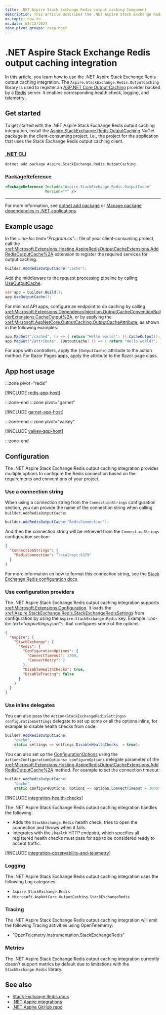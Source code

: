```yaml
---
title: .NET Aspire Stack Exchange Redis output caching Component
description: This article describes the .NET Aspire Stack Exchange Redis output caching integration features and capabilities
ms.topic: how-to
ms.date: 08/12/2024
zone_pivot_groups: resp-host
---
```


# .NET Aspire Stack Exchange Redis output caching integration

In this article, you learn how to use the .NET Aspire Stack Exchange Redis output caching integration. The `Aspire.StackExchange.Redis.OutputCaching` library is used to register an [ASP.NET Core Output Caching](/aspnet/core/performance/caching/output) provider backed by a [Redis](https://redis.io/) server. It enables corresponding health check, logging, and telemetry..

## Get started

To get started with the .NET Aspire Stack Exchange Redis output caching integration, install the [Aspire.StackExchange.Redis.OutputCaching](https://www.nuget.org/packages/Aspire.StackExchange.Redis.OutputCaching) NuGet package in the client-consuming project, i.e., the project for the application that uses the Stack Exchange Redis output caching client.

### [.NET CLI](#tab/dotnet-cli)

```dotnetcli
dotnet add package Aspire.StackExchange.Redis.OutputCaching
```

### [PackageReference](#tab/package-reference)

```xml
<PackageReference Include="Aspire.StackExchange.Redis.OutputCache"
                  Version="*" />
```

---

For more information, see [dotnet add package](/dotnet/core/tools/dotnet-add-package) or [Manage package dependencies in .NET applications](/dotnet/core/tools/dependencies).

## Example usage

In the _:::no-loc text="Program.cs":::_ file of your client-consuming project, call the <xref:Microsoft.Extensions.Hosting.AspireRedisOutputCacheExtensions.AddRedisOutputCache%2A> extension to register the required services for output caching.

```csharp
builder.AddRedisOutputCache("cache");
```

Add the middleware to the request processing pipeline by calling [UseOutputCache](/dotnet/api/microsoft.aspnetcore.builder.outputcacheapplicationbuilderextensions.useoutputcache).

```csharp
var app = builder.Build();
app.UseOutputCache();
```

For minimal API apps, configure an endpoint to do caching by calling <xref:Microsoft.Extensions.DependencyInjection.OutputCacheConventionBuilderExtensions.CacheOutput%2A>, or by applying the <xref:Microsoft.AspNetCore.OutputCaching.OutputCacheAttribute>, as shown in the following examples:

```csharp
app.MapGet("/cached", () => { return "Hello world!"; }).CacheOutput();
app.MapGet("/attribute", [OutputCache] () => { return "Hello world!"; });
```

For apps with controllers, apply the `[OutputCache]` attribute to the action method. For Razor Pages apps, apply the attribute to the Razor page class.

## App host usage

:::zone pivot="redis"

[!INCLUDE [redis-app-host](includes/redis-app-host.md)]

:::zone-end
:::zone pivot="garnet"

[!INCLUDE [garnet-app-host](includes/garnet-app-host.md)]

:::zone-end
:::zone pivot="valkey"

[!INCLUDE [valkey-app-host](includes/valkey-app-host.md)]

:::zone-end

## Configuration

The .NET Aspire Stack Exchange Redis output caching integration provides multiple options to configure the Redis connection based on the requirements and conventions of your project.

### Use a connection string

When using a connection string from the `ConnectionStrings` configuration section, you can provide the name of the connection string when calling `builder.AddRedisOutputCache`:

```csharp
builder.AddRedisOutputCache("RedisConnection");
```

And then the connection string will be retrieved from the `ConnectionStrings` configuration section:

```json
{
  "ConnectionStrings": {
    "RedisConnection": "localhost:6379"
  }
}
```

For more information on how to format this connection string, see the [Stack Exchange Redis configuration docs](https://stackexchange.github.io/StackExchange.Redis/Configuration.html#basic-configuration-strings).

### Use configuration providers

The .NET Aspire Stack Exchange Redis output caching integration supports <xref:Microsoft.Extensions.Configuration>. It loads the <xref:Aspire.StackExchange.Redis.StackExchangeRedisSettings> from configuration by using the `Aspire:StackExchange:Redis` key. Example _:::no-loc text="appsettings.json":::_ that configures some of the options:

```json
{
  "Aspire": {
    "StackExchange": {
      "Redis": {
        "ConfigurationOptions": {
          "ConnectTimeout": 3000,
          "ConnectRetry": 2
        },
        "DisableHealthChecks": true,
        "DisableTracing": false
      }
    }
  }
}
```

### Use inline delegates

You can also pass the `Action<StackExchangeRedisSettings> configurationSettings` delegate to set up some or all the options inline, for example to disable health checks from code:

```csharp
builder.AddRedisOutputCache(
    "cache",
    static settings => settings.DisableHealthChecks  = true);
```

You can also set up the [ConfigurationOptions](https://stackexchange.github.io/StackExchange.Redis/Configuration.html#configuration-options) using the `Action<ConfigurationOptions> configureOptions` delegate parameter of the <xref:Microsoft.Extensions.Hosting.AspireRedisOutputCacheExtensions.AddRedisOutputCache%2A> method. For example to set the connection timeout:

```csharp
builder.AddRedisOutputCache(
    "cache",
    static configureOptions: options => options.ConnectTimeout = 3000);
```

[!INCLUDE [integration-health-checks](../includes/integration-health-checks.md)]

The .NET Aspire Stack Exchange Redis output caching integration handles the following:

- Adds the `StackExchange.Redis` health check, tries to open the connection and throws when it fails.
- Integrates with the `/health` HTTP endpoint, which specifies all registered health checks must pass for app to be considered ready to accept traffic.

[!INCLUDE [integration-observability-and-telemetry](../includes/integration-observability-and-telemetry.md)]

### Logging

The .NET Aspire Stack Exchange Redis output caching integration uses the following Log categories:

- `Aspire.StackExchange.Redis`
- `Microsoft.AspNetCore.OutputCaching.StackExchangeRedis`

### Tracing

The .NET Aspire Stack Exchange Redis output caching integration will emit the following Tracing activities using OpenTelemetry:

- "OpenTelemetry.Instrumentation.StackExchangeRedis"

### Metrics

The .NET Aspire Stack Exchange Redis output caching integration currently doesn't support metrics by default due to limitations with the `StackExchange.Redis` library.

## See also

- [Stack Exchange Redis docs](https://stackexchange.github.io/StackExchange.Redis/)
- [.NET Aspire integrations](../fundamentals/integrations-overview.md)
- [.NET Aspire GitHub repo](https://github.com/dotnet/aspire)
